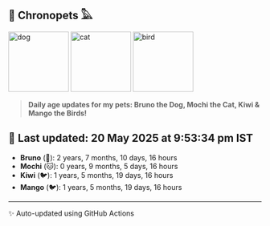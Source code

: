 ## 🐾 Chronopets 𓅓

<img src="https://media.giphy.com/media/3oriO0OEd9QIDdllqo/giphy.gif" width="120" height="120" alt="dog"> <img src="https://media.giphy.com/media/OmK8lulOMQ9XO/giphy.gif" width="120" height="120" alt="cat"> <img src="https://media.giphy.com/media/1dMNq7sH2v5i/giphy.gif" width="120" height="120" alt="bird"> 

> **Daily age updates for my pets: Bruno the Dog, Mochi the Cat, Kiwi & Mango the Birds!**

## 📅 Last updated: 20 May 2025 at 9:53:34 pm IST

- **Bruno** (🐶): 2 years, 7 months, 10 days, 16 hours
- **Mochi** (🐱): 0 years, 9 months, 5 days, 16 hours
- **Kiwi** (🐦): 1 years, 5 months, 19 days, 16 hours
- **Mango** (🐦): 1 years, 5 months, 19 days, 16 hours

---
✨ Auto-updated using GitHub Actions
